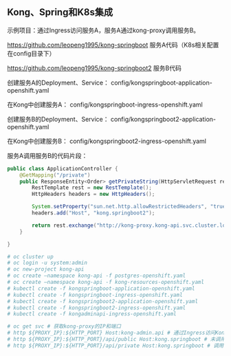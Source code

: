 ## Kong、Spring和K8s集成

示例项目：通过Ingress访问服务A，服务A通过kong-proxy调用服务B。

https://github.com/leopeng1995/kong-springboot
服务A代码（K8s相关配置在config目录下）

https://github.com/leopeng1995/kong-springboot2
服务B代码

创建服务A的Deployment、Service：
config/kongspringboot-application-openshift.yaml


在Kong中创建服务A：
config/kongspringboot-ingress-openshift.yaml

创建服务B的Deployment、Service：
config/kongspringboot2-application-openshift.yaml

在Kong中创建服务B：
config/kongspringboot2-ingress-openshift.yaml

服务A调用服务B的代码片段：
```java
public class ApplicationController {
    @GetMapping("/private")
    public ResponseEntity<Order> getPrivateString(HttpServletRequest request) {
        RestTemplate rest = new RestTemplate();
        HttpHeaders headers = new HttpHeaders();

        System.setProperty("sun.net.http.allowRestrictedHeaders", "true");
        headers.add("Host", "kong.springboot2");

        return rest.exchange("http://kong-proxy.kong-api.svc.cluster.local:80/api/order", HttpMethod.GET, new HttpEntity<Object>(headers), Order.class);
    }

}
```

```bash
# oc cluster up
# oc login -u system:admin
# oc new-project kong-api
# oc create —namespace kong-api -f postgres-openshift.yaml
# oc create —namespace kong-api -f kong-resources-openshift.yaml
# kubectl create -f kongspringboot-application-openshift.yaml
# kubectl create -f kongspringboot-ingress-openshift.yaml
# kubectl create -f kongspringboot2-application-openshift.yaml
# kubectl create -f kongspringboot2-ingress-openshift.yaml
# kubectl create -f kongadminapi-ingress-openshift.yaml
```

```bash
# oc get svc # 获取kong-proxy的IP和端口
# http ${PROXY_IP}:${HTTP_PORT} Host:kong-admin.api # 通过Ingress访问Kong Admin API
# http ${PROXY_IP}:${HTTP_PORT}/api/public Host:kong.springboot # 未调用服务B路径
# http ${PROXY_IP}:${HTTP_PORT}/api/private Host:kong.springboot # 调用服务B路径
```
